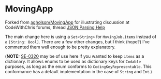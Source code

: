 # MovingApp

Forked from [agholson/MovingApp](https://github.com/agholson/MovingApp) for illustrating discussion at CodeWithChris forums, thread [JSON Parsing Help](https://codecrew.codewithchris.com/t/json-parsing-help/17877)

The main change here is using a `Set<String>` for `MovingJob.items` instead of a `[String: Bool]`. There are a few other changes, but I think (hope?) I've commented them well enough to be pretty explanatory.

(**NOTE:** [SE-0320](https://github.com/apple/swift-evolution/blob/main/proposals/0320-codingkeyrepresentable.md) may be of use here if you wanted to keep `items` as a dictionary. It allows enums to be used as dictionary keys for `Codable` purposes, as long as the enum conforms to `CodingKeyRepresentable`. This conformance has a default implementation in the case of `String` and `Int`.)
